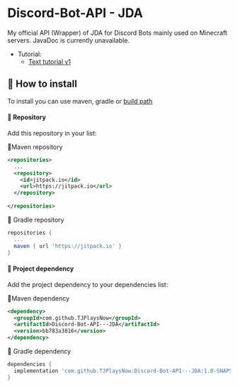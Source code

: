 # Discord-Bot-API - JDA
My official API (Wrapper) of JDA for Discord Bots mainly used on Minecraft servers.
JavaDoc is currently unavailable.

* Tutorial:
  * [Text tutorial v1](https://www.spigotmc.org/resources/discord-bot-api-jda.49783/)

## 🌈 How to install

To install you can use maven, gradle or [build path](https://github.com/TJPlaysNow/Discord-Bot-API---JDA/raw/master/out/Discord%20Bot%20API%20V%205.0.jar)

#### 🍕 Repository

Add this repository in your list:

🎇Maven repository
```xml
<repositories>
  ...
  <repository>
    <id>jitpack.io</id>
    <url>https://jitpack.io</url>
  </repository>
  
</repositories>
```

🎊 Gradle repository
```gradle
repositories {
  ...
  maven { url 'https://jitpack.io' }
}
```

#### 🍔 Project dependency

Add the project dependency to your dependencies list:

🎇Maven dependency
```xml
<dependency>
  <groupId>com.github.TJPlaysNow</groupId>
  <artifactId>Discord-Bot-API---JDA</artifactId>
  <version>bb783a3816</version>
</dependency>
```

🎊 Gradle dependency
```gradle
dependencies {
  implementation 'com.github.TJPlaysNow:Discord-Bot-API---JDA:1.0-SNAPSHOT'
}
```
